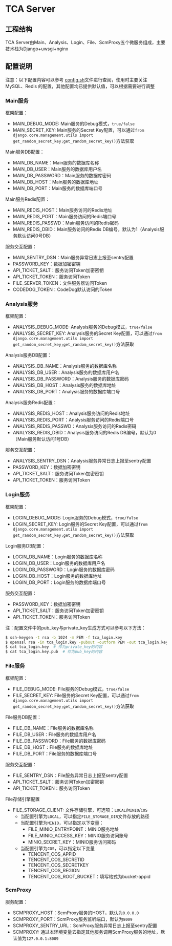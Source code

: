# TCA Server

## 工程结构
TCA Server由Main、Analysis、Login、File、ScmProxy五个微服务组成，主要技术栈为Django+uwsgi+nginx

## 配置说明

注意：以下配置内容可以参考 [config.sh](https://github.com/Faberiii/CodeAnalysis/blob/main/server/scripts/config.sh)文件进行查阅，使用时主要关注 MySQL、Redis 的配置，其他配置均已提供默认值，可以根据需要进行调整

### Main服务
框架配置：

- MAIN_DEBUG_MODE: Main服务的Debug模式，``true/false``
- MAIN_SECRET_KEY: Main服务的Secret Key配置，可以通过``from django.core.management.utils import get_random_secret_key;get_random_secret_key()``方法获取

Main服务DB配置：

- MAIN_DB_NAME：Main服务的数据库名称
- MAIN_DB_USER：Main服务的数据库用户名
- MAIN_DB_PASSWORD：Main服务的数据库密码
- MAIN_DB_HOST：Main服务的数据库地址
- MAIN_DB_PORT：Main服务的数据库端口号

Main服务Redis配置：

- MAIN_REDIS_HOST：Main服务访问的Redis地址
- MAIN_REDIS_PORT：Main服务访问的Redis端口号
- MAIN_REDIS_PASSWD：Main服务访问的Redis密码
- MAIN_REDIS_DBID：Main服务访问的Redis DB编号，默认为1（Analysis服务默认访问0号DB）

服务交互配置：
- MAIN_SENTRY_DSN：Main服务异常日志上报至sentry配置
- PASSWORD_KEY：数据加密密钥
- API_TICKET_SALT：服务访问Token加密密钥
- API_TICKET_TOKEN：服务访问Token
- FILE_SERVER_TOKEN：文件服务器访问Token
- CODEDOG_TOKEN：CodeDog默认访问的Token


### Analysis服务
框架配置：

- ANALYSIS_DEBUG_MODE: Analysis服务的Debug模式，``true/false``
- ANALYSIS_SECRET_KEY: Analysis服务的Secret Key配置，可以通过``from django.core.management.utils import get_random_secret_key;get_random_secret_key()``方法获取

Analysis服务DB配置：

- ANALYSIS_DB_NAME：Analysis服务的数据库名称
- ANALYSIS_DB_USER：Analysis服务的数据库用户名
- ANALYSIS_DB_PASSWORD：Analysis服务的数据库密码
- ANALYSIS_DB_HOST：Analysis服务的数据库地址
- ANALYSIS_DB_PORT：Analysis服务的数据库端口号

Analysis服务Redis配置：

- ANALYSIS_REDIS_HOST：Analysis服务访问的Redis地址
- ANALYSIS_REDIS_PORT：Analysis服务访问的Redis端口号
- ANALYSIS_REDIS_PASSWD：Analysis服务访问的Redis密码
- ANALYSIS_REDIS_DBID：Analysis服务访问的Redis DB编号，默认为0（Main服务默认访问1号DB）

服务交互配置：
- ANALYSIS_SENTRY_DSN：Analysis服务异常日志上报至sentry配置
- PASSWORD_KEY：数据加密密钥
- API_TICKET_SALT：服务访问Token加密密钥
- API_TICKET_TOKEN：服务访问Token


### Login服务
框架配置：

- LOGIN_DEBUG_MODE: Login服务的Debug模式，``true/false``
- LOGIN_SECRET_KEY: Login服务的Secret Key配置，可以通过``from django.core.management.utils import get_random_secret_key;get_random_secret_key()``方法获取

Login服务DB配置：

- LOGIN_DB_NAME：Login服务的数据库名称
- LOGIN_DB_USER：Login服务的数据库用户名
- LOGIN_DB_PASSWORD：Login服务的数据库密码
- LOGIN_DB_HOST：Login服务的数据库地址
- LOGIN_DB_PORT：Login服务的数据库端口号

服务交互配置：
- PASSWORD_KEY：数据加密密钥
- API_TICKET_SALT：服务访问Token加密密钥
- API_TICKET_TOKEN：服务访问Token

注：配置文件中的pub_key与private_key生成方式可以参考以下方法：
```bash
$ ssh-keygen -t rsa -b 1024 -m PEM -f tca_login.key
$ openssl rsa -in tca_login.key -pubout -outform PEM -out tca_login.key.pub
$ cat tca_login.key  # 作为private_key的内容
$ cat tca_login.key.pub  # 作为pub_key的内容
```

### File服务
框架配置：

- FILE_DEBUG_MODE: File服务的Debug模式，``true/false``
- FILE_SECRET_KEY: File服务的Secret Key配置，可以通过``from django.core.management.utils import get_random_secret_key;get_random_secret_key()``方法获取

File服务DB配置：

- FILE_DB_NAME：File服务的数据库名称
- FILE_DB_USER：File服务的数据库用户名
- FILE_DB_PASSWORD：File服务的数据库密码
- FILE_DB_HOST：File服务的数据库地址
- FILE_DB_PORT：File服务的数据库端口号

服务交互配置：
- FILE_SENTRY_DSN：File服务异常日志上报至sentry配置
- API_TICKET_SALT：服务访问Token加密密钥
- API_TICKET_TOKEN：服务访问Token

File存储引擎配置
- FILE_STORAGE_CLIENT: 文件存储引擎，可选项：``LOCAL``/``MINIO``/``COS``
    - 当配置引擎为``LOCAL``，可以指定``FILE_STORAGE_DIR``文件存放的路径
    - 当配置引擎为``MINIO``，可以指定以下变量：
        - FILE_MINIO_ENTRYPOINT：MINIO服务地址
        - FILE_MINIO_ACCESS_KEY：MINIO服务访问账号
        - MINIO_SECRET_KEY：MINIO服务访问密码
    - 当配置引擎为``COS``，可以指定以下变量
        - TENCENT_COS_APPID
        - TENCENT_COS_SECRETID
        - TENCENT_COS_SECRETKEY
        - TENCENT_COS_REGION
        - TENCENT_COS_ROOT_BUCKET：填写格式为bucket-appid

### ScmProxy
服务配置：
- SCMPROXY_HOST：ScmProxy服务的HOST，默认为``0.0.0.0``
- SCMPROXY_PORT：ScmProxy服务监听端口，默认为``8009``
- SCMPROXY_SENTRY_URL：ScmProxy服务异常日志上报至sentry配置
- SCMPROXY: 通过本环境变量去指定其他服务调用ScmProxy服务的地址，默认值为``127.0.0.1:8009``
